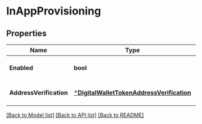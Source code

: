 # InAppProvisioning

## Properties
Name | Type | Description | Notes
------------ | ------------- | ------------- | -------------
**Enabled** | **bool** |  | [optional] [default to null]
**AddressVerification** | [***DigitalWalletTokenAddressVerification**](digital_wallet_token_address_verification.md) |  | [optional] [default to null]

[[Back to Model list]](../README.md#documentation-for-models) [[Back to API list]](../README.md#documentation-for-api-endpoints) [[Back to README]](../README.md)


